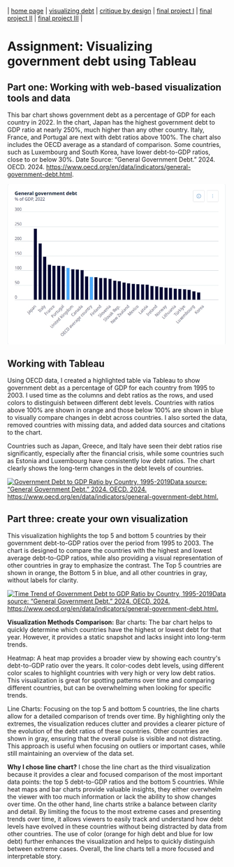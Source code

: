 | [home page](https://cmustudent.github.io/tswd-portfolio-templates/) | [visualizing debt](visualizing-government-debt) | [critique by design](critique-by-design) | [final project I](final-project-part-one) | [final project II](final-project-part-two) | [final project III](final-project-part-three) |

# Assignment: Visualizing government debt using Tableau

## Part one: Working with web-based visualization tools and data
This bar chart shows government debt as a percentage of GDP for each country in 2022. In the chart, Japan has the highest government debt to GDP ratio at nearly 250%, much higher than any other country. Italy, France, and Portugal are next with debt ratios above 100%. The chart also includes the OECD average as a standard of comparison. Some countries, such as Luxembourg and South Korea, have lower debt-to-GDP ratios, close to or below 30%.
Date Source: “General Government Debt.” 2024. OECD. 2024. https://www.oecd.org/en/data/indicators/general-government-debt.html.

<img src="A1 Screenshot.png" width=500px />

## Working with Tableau
Using OECD data, I created a highlighted table via Tableau to show government debt as a percentage of GDP for each country from 1995 to 2003. I used time as the columns and debt ratios as the rows, and used colors to distinguish between different debt levels. Countries with ratios above 100% are shown in orange and those below 100% are shown in blue to visually compare changes in debt across countries. I also sorted the data, removed countries with missing data, and added data sources and citations to the chart.

Countries such as Japan, Greece, and Italy have seen their debt ratios rise significantly, especially after the financial crisis, while some countries such as Estonia and Luxembourg have consistently low debt ratios. The chart clearly shows the long-term changes in the debt levels of countries.

<div class='tableauPlaceholder' id='viz1725999398332' style='position: relative'><noscript><a href='#'><img alt='Government Debt to GDP Ratio by Country, 1995-2019Data source: “General Government Debt.” 2024. OECD. 2024. https:&#47;&#47;www.oecd.org&#47;en&#47;data&#47;indicators&#47;general-government-debt.html.‌ ' src='https:&#47;&#47;public.tableau.com&#47;static&#47;images&#47;Bo&#47;Book1_17257743426070&#47;GovernmentDebttoGDPRatiobyCountry1995-2019&#47;1_rss.png' style='border: none' /></a></noscript><object class='tableauViz' style='display:none;'>
        <param name='host_url' value='https%3A%2F%2Fpublic.tableau.com%2F' />
        <param name='embed_code_version' value='3' />
        <param name='site_root' value='' />
        <param name='name' value='Book1_17257743426070&#47;GovernmentDebttoGDPRatiobyCountry1995-2019' />
        <param name='tabs' value='no' />
        <param name='toolbar' value='yes' />
        <param name='static_image' value='https:&#47;&#47;public.tableau.com&#47;static&#47;images&#47;Bo&#47;Book1_17257743426070&#47;GovernmentDebttoGDPRatiobyCountry1995-2019&#47;1.png' />
        <param name='animate_transition' value='yes' />
        <param name='display_static_image' value='yes' />
        <param name='display_spinner' value='yes' />
        <param name='display_overlay' value='yes' />
        <param name='display_count' value='yes' />
        <param name='language' value='en-US' />
        <param name='filter' value='publish=yes' />
    </object></div>
<script type='text/javascript'>
    var divElement = document.getElementById('viz1725999398332');
    var vizElement = divElement.getElementsByTagName('object')[0];
    vizElement.style.width = '100%';
    vizElement.style.height = (divElement.offsetWidth * 0.75) + 'px';
    var scriptElement = document.createElement('script');
    scriptElement.src = 'https://public.tableau.com/javascripts/api/viz_v1.js';
    vizElement.parentNode.insertBefore(scriptElement, vizElement);
</script>

## Part three: create your own visualization
This visualization highlights the top 5 and bottom 5 countries by their government debt-to-GDP ratios over the period from 1995 to 2003. The chart is designed to compare the countries with the highest and lowest average debt-to-GDP ratios, while also providing a visual representation of other countries in gray to emphasize the contrast. The Top 5 countries are shown in orange, the Bottom 5 in blue, and all other countries in gray, without labels for clarity.

<div class='tableauPlaceholder' id='viz1726000449285' style='position: relative'><noscript><a href='#'><img alt='Time Trend of Government Debt to GDP Ratio by Country, 1995-2019Data source: “General Government Debt.” 2024. OECD. 2024. https:&#47;&#47;www.oecd.org&#47;en&#47;data&#47;indicators&#47;general-government-debt.html.‌ ' src='https:&#47;&#47;public.tableau.com&#47;static&#47;images&#47;ho&#47;homework1_17258303072560&#47;TimeTrendofGovernmentDebttoGDPRatiobyCountry1995-2019&#47;1_rss.png' style='border: none' /></a></noscript><object class='tableauViz' style='display:none;'>
        <param name='host_url' value='https%3A%2F%2Fpublic.tableau.com%2F' />
        <param name='embed_code_version' value='3' />
        <param name='site_root' value='' />
        <param name='name' value='homework1_17258303072560&#47;TimeTrendofGovernmentDebttoGDPRatiobyCountry1995-2019' />
        <param name='tabs' value='no' />
        <param name='toolbar' value='yes' />
        <param name='static_image' value='https:&#47;&#47;public.tableau.com&#47;static&#47;images&#47;ho&#47;homework1_17258303072560&#47;TimeTrendofGovernmentDebttoGDPRatiobyCountry1995-2019&#47;1.png' />
        <param name='animate_transition' value='yes' />
        <param name='display_static_image' value='yes' />
        <param name='display_spinner' value='yes' />
        <param name='display_overlay' value='yes' />
        <param name='display_count' value='yes' />
        <param name='language' value='en-US' />
        <param name='filter' value='publish=yes' />
    </object></div>
<script type='text/javascript'>
    var divElement = document.getElementById('viz1726000449285');
    var vizElement = divElement.getElementsByTagName('object')[0];
    vizElement.style.width = '100%';
    vizElement.style.height = (divElement.offsetWidth * 0.75) + 'px';
    var scriptElement = document.createElement('script');
    scriptElement.src = 'https://public.tableau.com/javascripts/api/viz_v1.js';
    vizElement.parentNode.insertBefore(scriptElement, vizElement);
</script>

**Visualization Methods Comparison:**
Bar charts:
The bar chart helps to quickly determine which countries have the highest or lowest debt for that year. However, it provides a static snapshot and lacks insight into long-term trends.

Heatmap:
A heat map provides a broader view by showing each country's debt-to-GDP ratio over the years. It color-codes debt levels, using different color scales to highlight countries with very high or very low debt ratios. This visualization is great for spotting patterns over time and comparing different countries, but can be overwhelming when looking for specific trends.

Line Charts:
Focusing on the top 5 and bottom 5 countries, the line charts allow for a detailed comparison of trends over time. By highlighting only the extremes, the visualization reduces clutter and provides a clearer picture of the evolution of the debt ratios of these countries. Other countries are shown in gray, ensuring that the overall pulse is visible and not distracting. This approach is useful when focusing on outliers or important cases, while still maintaining an overview of the data set.

**Why I chose line chart?**
I chose the line chart as the third visualization because it provides a clear and focused comparison of the most important data points: the top 5 debt-to-GDP ratios and the bottom 5 countries. While heat maps and bar charts provide valuable insights, they either overwhelm the viewer with too much information or lack the ability to show changes over time. On the other hand, line charts strike a balance between clarity and detail. By limiting the focus to the most extreme cases and presenting trends over time, it allows viewers to easily track and understand how debt levels have evolved in these countries without being distracted by data from other countries. The use of color (orange for high debt and blue for low debt) further enhances the visualization and helps to quickly distinguish between extreme cases. Overall, the line charts tell a more focused and interpretable story.
